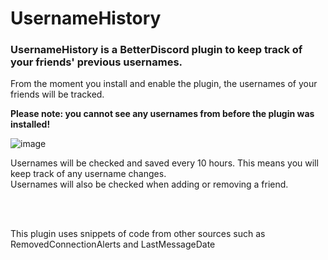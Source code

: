# UsernameHistory

### UsernameHistory is a BetterDiscord plugin to keep track of your friends' previous usernames.

From the moment you install and enable the plugin, the usernames of your friends will be tracked.

<b>Please note: you cannot see any usernames from before the plugin was installed!</b>

![image](https://github.com/Salty-Coder/UsernameHistory/images/demo.png)


Usernames will be checked and saved every 10 hours. This means you will keep track of any username changes.   
Usernames will also be checked when adding or removing a friend.

<br><br>


This plugin uses snippets of code from other sources such as RemovedConnectionAlerts and LastMessageDate
